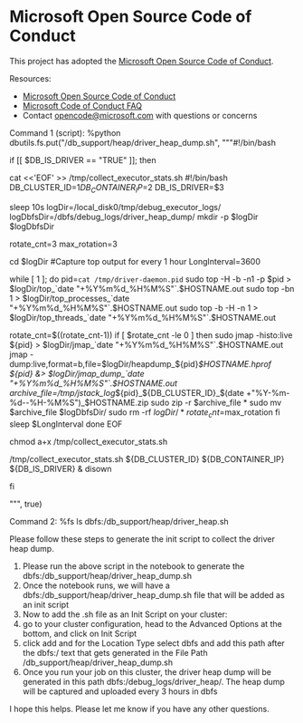 # Microsoft Open Source Code of Conduct

This project has adopted the [Microsoft Open Source Code of Conduct](https://opensource.microsoft.com/codeofconduct/).

Resources:

- [Microsoft Open Source Code of Conduct](https://opensource.microsoft.com/codeofconduct/)
- [Microsoft Code of Conduct FAQ](https://opensource.microsoft.com/codeofconduct/faq/)
- Contact [opencode@microsoft.com](mailto:opencode@microsoft.com) with questions or concerns

Command 1 (script):
%python
dbutils.fs.put("/db_support/heap/driver_heap_dump.sh", """#!/bin/bash
  
if [[ $DB_IS_DRIVER == "TRUE" ]]; then
  
cat <<'EOF' >> /tmp/collect_executor_stats.sh
#!/bin/bash
DB_CLUSTER_ID=$1
DB_CONTAINER_IP=$2
DB_IS_DRIVER=$3
  
sleep 10s
logDir=/local_disk0/tmp/debug_executor_logs/
logDbfsDir=/dbfs/debug_logs/driver_heap_dump/
mkdir -p $logDir $logDbfsDir
  
rotate_cnt=3
max_rotation=3
  
cd $logDir
#Capture top output for every 1 hour
LongInterval=3600
  
while [ 1 ]; do
 pid=`cat /tmp/driver-daemon.pid`
 sudo top -H -b -n1 -p $pid > $logDir/top_`date "+%Y%m%d_%H%M%S"`.$HOSTNAME.out
 sudo top -bn 1 > $logDir/top_processes_`date "+%Y%m%d_%H%M%S"`.$HOSTNAME.out
 sudo top -b -H -n 1 > $logDir/top_threads_`date "+%Y%m%d_%H%M%S"`.$HOSTNAME.out

 rotate_cnt=$((rotate_cnt-1))
 if [ $rotate_cnt -le 0 ]
 then
 sudo jmap -histo:live ${pid} > $logDir/jmap_`date "+%Y%m%d_%H%M%S"`.$HOSTNAME.out
 jmap -dump:live,format=b,file=$logDir/heapdump_${pid}_$HOSTNAME.hprof ${pid} &> $logDir/jmap_dump_`date "+%Y%m%d_%H%M%S"`.$HOSTNAME.out
 archive_file=/tmp/jstack_log_${pid}_${DB_CLUSTER_ID}_$(date +"%Y-%m-%d--%H-%M%S")_$HOSTNAME.zip
 sudo zip -r $archive_file *
 sudo mv $archive_file $logDbfsDir/
 sudo rm -rf ${logDir}/*
 rotate_cnt=$max_rotation
 fi
 sleep $LongInterval
done
EOF
  
chmod a+x /tmp/collect_executor_stats.sh
  
/tmp/collect_executor_stats.sh ${DB_CLUSTER_ID} ${DB_CONTAINER_IP} ${DB_IS_DRIVER} & disown
  
fi
  
""", true)

Command 2:
%fs ls dbfs:/db_support/heap/driver_heap.sh

Please follow these steps to generate the init script to collect the driver heap dump. 
1.	Please run the above script in the notebook to generate the dbfs:/db_support/heap/driver_heap_dump.sh
2.	Once the notebook runs, we will have a dbfs:/db_support/heap/driver_heap_dump.sh file that will be added as an init script
3.	Now to add the .sh file as an Init Script on your cluster:
1.	go to your cluster configuration, head to the Advanced Options at the bottom, and click on Init Script
2.	click add and for the Location Type select dbfs and add this path after the dbfs:/ text that gets generated in the File Path /db_support/heap/driver_heap_dump.sh
4.	Once you run your job on this cluster, the driver heap dump will be generated in this path dbfs:/debug_logs/driver_heap/. The heap dump will be captured and uploaded every 3 hours in dbfs


I hope this helps. Please let me know if you have any other questions.

